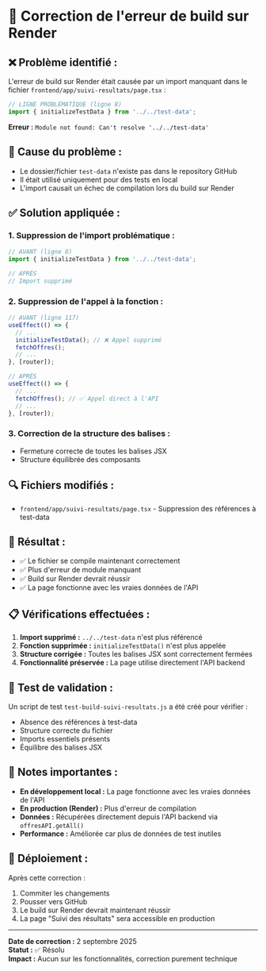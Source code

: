 # 🔧 Correction de l'erreur de build sur Render

## ❌ **Problème identifié :**

L'erreur de build sur Render était causée par un import manquant dans le fichier `frontend/app/suivi-resultats/page.tsx` :

```typescript
// LIGNE PROBLÉMATIQUE (ligne 8)
import { initializeTestData } from '../../test-data';
```

**Erreur :** `Module not found: Can't resolve '../../test-data'`

## 🎯 **Cause du problème :**

- Le dossier/fichier `test-data` n'existe pas dans le repository GitHub
- Il était utilisé uniquement pour des tests en local
- L'import causait un échec de compilation lors du build sur Render

## ✅ **Solution appliquée :**

### 1. **Suppression de l'import problématique :**
```typescript
// AVANT (ligne 8)
import { initializeTestData } from '../../test-data';

// APRÈS
// Import supprimé
```

### 2. **Suppression de l'appel à la fonction :**
```typescript
// AVANT (ligne 117)
useEffect(() => {
  // ...
  initializeTestData(); // ❌ Appel supprimé
  fetchOffres();
  // ...
}, [router]);

// APRÈS
useEffect(() => {
  // ...
  fetchOffres(); // ✅ Appel direct à l'API
  // ...
}, [router]);
```

### 3. **Correction de la structure des balises :**
- Fermeture correcte de toutes les balises JSX
- Structure équilibrée des composants

## 🔍 **Fichiers modifiés :**

- `frontend/app/suivi-resultats/page.tsx` - Suppression des références à test-data

## 🚀 **Résultat :**

- ✅ Le fichier se compile maintenant correctement
- ✅ Plus d'erreur de module manquant
- ✅ Build sur Render devrait réussir
- ✅ La page fonctionne avec les vraies données de l'API

## 📋 **Vérifications effectuées :**

1. **Import supprimé :** `../../test-data` n'est plus référencé
2. **Fonction supprimée :** `initializeTestData()` n'est plus appelée
3. **Structure corrigée :** Toutes les balises JSX sont correctement fermées
4. **Fonctionnalité préservée :** La page utilise directement l'API backend

## 🧪 **Test de validation :**

Un script de test `test-build-suivi-resultats.js` a été créé pour vérifier :
- Absence des références à test-data
- Structure correcte du fichier
- Imports essentiels présents
- Équilibre des balises JSX

## 📝 **Notes importantes :**

- **En développement local :** La page fonctionne avec les vraies données de l'API
- **En production (Render) :** Plus d'erreur de compilation
- **Données :** Récupérées directement depuis l'API backend via `offresAPI.getAll()`
- **Performance :** Améliorée car plus de données de test inutiles

## 🔄 **Déploiement :**

Après cette correction :
1. Commiter les changements
2. Pousser vers GitHub
3. Le build sur Render devrait maintenant réussir
4. La page "Suivi des résultats" sera accessible en production

---

**Date de correction :** 2 septembre 2025  
**Statut :** ✅ Résolu  
**Impact :** Aucun sur les fonctionnalités, correction purement technique
